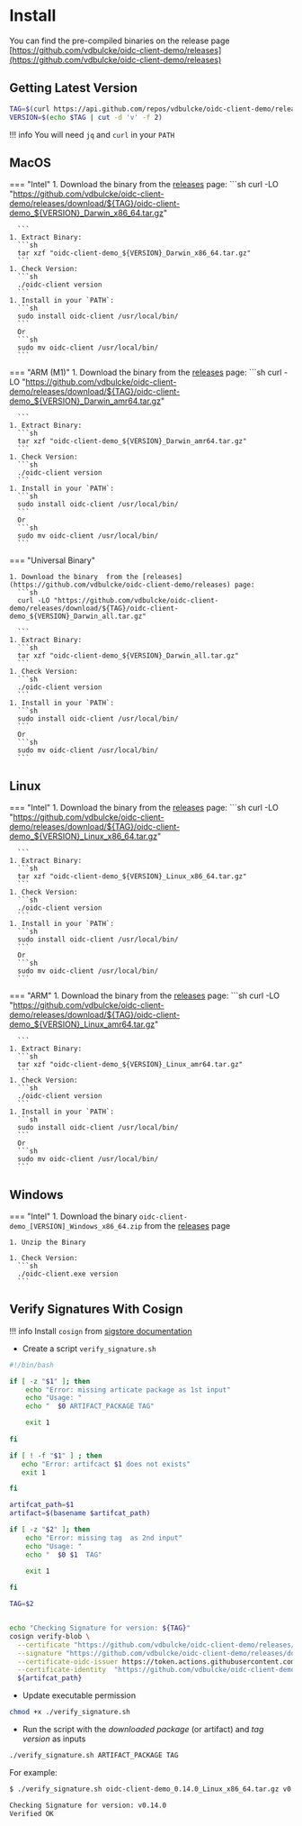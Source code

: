 # Install 

You can find the pre-compiled binaries on the release page [https://github.com/vdbulcke/oidc-client-demo/releases](https://github.com/vdbulcke/oidc-client-demo/releases)


## Getting Latest Version 


```sh
TAG=$(curl https://api.github.com/repos/vdbulcke/oidc-client-demo/releases/latest  |jq .tag_name -r )
VERSION=$(echo $TAG | cut -d 'v' -f 2)
```

!!! info
    You will need `jq` and `curl` in your `PATH`

## MacOS 

=== "Intel"
    1. Download the binary  from the [releases](https://github.com/vdbulcke/oidc-client-demo/releases) page:
      ```sh
      curl -LO "https://github.com/vdbulcke/oidc-client-demo/releases/download/${TAG}/oidc-client-demo_${VERSION}_Darwin_x86_64.tar.gz"
      
      ```
    1. Extract Binary:
      ```sh
      tar xzf "oidc-client-demo_${VERSION}_Darwin_x86_64.tar.gz"
      ```
    1. Check Version: 
      ```sh
      ./oidc-client version
      ```
    1. Install in your `PATH`: 
      ```sh
      sudo install oidc-client /usr/local/bin/
      ```
      Or
      ```sh
      sudo mv oidc-client /usr/local/bin/
      ```

=== "ARM (M1)"
    1. Download the binary  from the [releases](https://github.com/vdbulcke/oidc-client-demo/releases) page:
      ```sh
      curl -LO "https://github.com/vdbulcke/oidc-client-demo/releases/download/${TAG}/oidc-client-demo_${VERSION}_Darwin_amr64.tar.gz"
      
      ```
    1. Extract Binary:
      ```sh
      tar xzf "oidc-client-demo_${VERSION}_Darwin_amr64.tar.gz"
      ```
    1. Check Version: 
      ```sh
      ./oidc-client version
      ```
    1. Install in your `PATH`: 
      ```sh
      sudo install oidc-client /usr/local/bin/
      ```
      Or
      ```sh
      sudo mv oidc-client /usr/local/bin/
      ```
=== "Universal Binary"

    1. Download the binary  from the [releases](https://github.com/vdbulcke/oidc-client-demo/releases) page:
      ```sh
      curl -LO "https://github.com/vdbulcke/oidc-client-demo/releases/download/${TAG}/oidc-client-demo_${VERSION}_Darwin_all.tar.gz"
      
      ```
    1. Extract Binary:
      ```sh
      tar xzf "oidc-client-demo_${VERSION}_Darwin_all.tar.gz"
      ```
    1. Check Version: 
      ```sh
      ./oidc-client version
      ```
    1. Install in your `PATH`: 
      ```sh
      sudo install oidc-client /usr/local/bin/
      ```
      Or
      ```sh
      sudo mv oidc-client /usr/local/bin/
      ```



## Linux 


=== "Intel"
    1. Download the binary  from the [releases](https://github.com/vdbulcke/oidc-client-demo/releases) page:
      ```sh
      curl -LO "https://github.com/vdbulcke/oidc-client-demo/releases/download/${TAG}/oidc-client-demo_${VERSION}_Linux_x86_64.tar.gz"
      
      ```
    1. Extract Binary:
      ```sh
      tar xzf "oidc-client-demo_${VERSION}_Linux_x86_64.tar.gz"
      ```
    1. Check Version: 
      ```sh
      ./oidc-client version
      ```
    1. Install in your `PATH`: 
      ```sh
      sudo install oidc-client /usr/local/bin/
      ```
      Or
      ```sh
      sudo mv oidc-client /usr/local/bin/
      ```

=== "ARM"
    1. Download the binary  from the [releases](https://github.com/vdbulcke/oidc-client-demo/releases) page:
      ```sh
      curl -LO "https://github.com/vdbulcke/oidc-client-demo/releases/download/${TAG}/oidc-client-demo_${VERSION}_Linux_amr64.tar.gz"
      
      ```
    1. Extract Binary:
      ```sh
      tar xzf "oidc-client-demo_${VERSION}_Linux_amr64.tar.gz"
      ```
    1. Check Version: 
      ```sh
      ./oidc-client version
      ```
    1. Install in your `PATH`: 
      ```sh
      sudo install oidc-client /usr/local/bin/
      ```
      Or
      ```sh
      sudo mv oidc-client /usr/local/bin/
      ```
      
## Windows 


=== "Intel"
    1. Download the binary `oidc-client-demo_[VERSION]_Windows_x86_64.zip`  from the [releases](https://github.com/vdbulcke/oidc-client-demo/releases) page
     
    1. Unzip the Binary

    1. Check Version: 
      ```sh
      ./oidc-client.exe version
      ```



## Verify Signatures With Cosign

!!! info
    Install `cosign` from [sigstore documentation](https://docs.sigstore.dev/cosign/overview/)


* Create a script `verify_signature.sh` 

```bash
#!/bin/bash

if [ -z "$1" ]; then 
    echo "Error: missing articate package as 1st input"
    echo "Usage: "
    echo "  $0 ARTIFACT_PACKAGE TAG"

    exit 1
	
fi

if [ ! -f "$1" ] ; then  
   echo "Error: artifcact $1 does not exists"
   exit 1

fi

artifcat_path=$1
artifact=$(basename $artifcat_path)

if [ -z "$2" ]; then
    echo "Error: missing tag  as 2nd input"
    echo "Usage: "
    echo "  $0 $1  TAG"

    exit 1
        
fi

TAG=$2


echo "Checking Signature for version: ${TAG}"
cosign verify-blob \
  --certificate "https://github.com/vdbulcke/oidc-client-demo/releases/download/${TAG}/${artifact}.pem" \
  --signature "https://github.com/vdbulcke/oidc-client-demo/releases/download/${TAG}/${artifact}.sig"  \
  --certificate-oidc-issuer https://token.actions.githubusercontent.com  \
  --certificate-identity  "https://github.com/vdbulcke/oidc-client-demo/.github/workflows/release.yaml@refs/tags/${TAG}"  \
  ${artifcat_path}


```

* Update executable permission 
```bash
chmod +x ./verify_signature.sh 
```

* Run the script with the _downloaded package_ (or artifact) and _tag version_ as inputs
```bash
./verify_signature.sh ARTIFACT_PACKAGE TAG
```

For example: 
```bash
$ ./verify_signature.sh oidc-client-demo_0.14.0_Linux_x86_64.tar.gz v0.14.0 

Checking Signature for version: v0.14.0
Verified OK
```